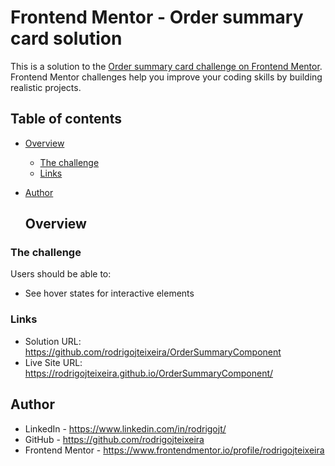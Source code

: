 # Frontend Mentor - Order summary card solution

This is a solution to the [Order summary card challenge on Frontend Mentor](https://www.frontendmentor.io/challenges/order-summary-component-QlPmajDUj). Frontend Mentor challenges help you improve your coding skills by building realistic projects. 

## Table of contents

- [Overview](#overview)
  - [The challenge](#the-challenge)
  - [Links](#links)
- [Author](#author)

  ## Overview

### The challenge

Users should be able to:

- See hover states for interactive elements

### Links

- Solution URL: https://github.com/rodrigojteixeira/OrderSummaryComponent
- Live Site URL: https://rodrigojteixeira.github.io/OrderSummaryComponent/

## Author

- LinkedIn - https://www.linkedin.com/in/rodrigojt/
- GitHub - https://github.com/rodrigojteixeira
- Frontend Mentor - https://www.frontendmentor.io/profile/rodrigojteixeira